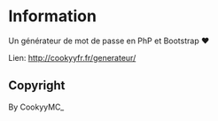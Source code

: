 # Information

Un générateur de mot de passe en PhP et Bootstrap :heart:

Lien: http://cookyyfr.fr/generateur/


## Copyright 

By CookyyMC_
